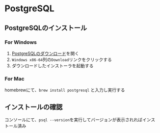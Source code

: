 # PostgreSQL

## PostgreSQLのインストール

### For Windows

1. [PostgreSQLのダウンロード](https://www.enterprisedb.com/downloads/postgres-postgresql-downloads)を開く
2. `Windows x86-64`列の`Download`リンクをクリックする
3. ダウンロードしたインストーラを起動する

### For Mac

homebrewにて、`brew install postgresql` と入力し実行する

## インストールの確認

コンソールにて、`psql --version`を実行してバージョンが表示されればインストール済み

